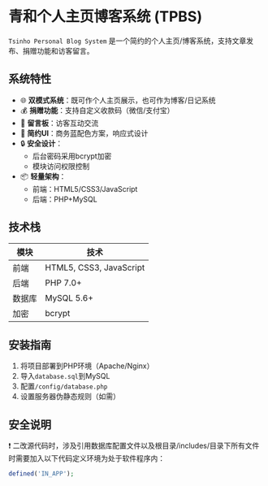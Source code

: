 # 青和个人主页博客系统 (TPBS)

`Tsinho Personal Blog System` 是一个简约的个人主页/博客系统，支持文章发布、捐赠功能和访客留言。

## 系统特性

- 🌐 **双模式系统**：既可作个人主页展示，也可作为博客/日记系统
- 💰 **捐赠功能**：支持自定义收款码（微信/支付宝）
- 📝 **留言板**：访客互动交流
- 🎨 **简约UI**：商务蓝配色方案，响应式设计
- 🔒 **安全设计**：
  - 后台密码采用bcrypt加密
  - 模块访问权限控制
- 📦 **轻量架构**：
  - 前端：HTML5/CSS3/JavaScript
  - 后端：PHP+MySQL

## 技术栈

| 模块       | 技术                |
|------------|--------------------|
| 前端       | HTML5, CSS3, JavaScript |
| 后端       | PHP 7.0+           |
| 数据库     | MySQL 5.6+         |
| 加密       | bcrypt             |

## 安装指南

1. 将项目部署到PHP环境（Apache/Nginx）
2. 导入`database.sql`到MySQL
3. 配置`/config/database.php`
4. 设置服务器伪静态规则（如需）

## 安全说明

❗ 二改源代码时，涉及引用数据库配置文件以及根目录/includes/目录下所有文件时需要加入以下代码定义环境为处于软件程序内：
```php
defined('IN_APP');
